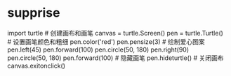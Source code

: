 # supprise
import turtle # 创建画布和画笔 canvas = turtle.Screen() pen = turtle.Turtle() # 设置画笔颜色和粗细 pen.color('red') pen.pensize(3) # 绘制爱心图案 pen.left(45) pen.forward(100) pen.circle(50, 180) pen.right(90) pen.circle(50, 180) pen.forward(100) # 隐藏画笔 pen.hideturtle() # 关闭画布 canvas.exitonclick()
